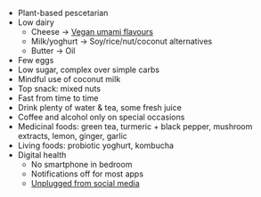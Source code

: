 *   Plant-based pescetarian
*   Low dairy
    *   Cheese → [Vegan umami flavours](http://www.onegreenplanet.org/vegan-food/how-to-add-umami-flavor-to-vegan-dishes/)  
    *   Milk/yoghurt → Soy/rice/nut/coconut alternatives
    *   Butter → Oil  
*   Few eggs
*   Low sugar, complex over simple carbs
*   Mindful use of coconut milk
*   Top snack: mixed nuts
*   Fast from time to time
*   Drink plenty of water & tea, some fresh juice
*   Coffee and alcohol only on special occasions
*   Medicinal foods: green tea, turmeric + black pepper, mushroom extracts, lemon, ginger, garlic
*   Living foods: probiotic yoghurt, kombucha
*   Digital health  
    *   No smartphone in bedroom
    *   Notifications off for most apps
    *   [Unplugged from social media](https://stephenreid.net/blog/2020/07/09/unplugging-from-facebook.html)

